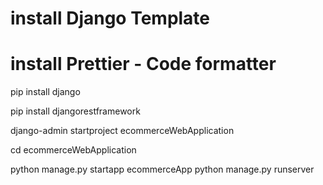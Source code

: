 # install Django Template

# install Prettier - Code formatter

pip install django

pip install djangorestframework

django-admin startproject ecommerceWebApplication

cd ecommerceWebApplication

python manage.py startapp ecommerceApp
python manage.py runserver
